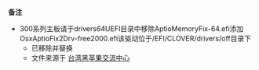 **备注**

- 300系列主板请于drivers64UEFI目录中移除AptioMemoryFix-64.efi添加OsxAptioFix2Drv-free2000.efi该驱动位于/EFI/CLOVER/drivers/off目录下 
  - 已移除并替换
  - 文件来源于 [台湾黑苹果交流中心](https://ihackintosher.wordpress.com/2019/03/15/efi-bootloader-調整設定（重要一定要做）/)


